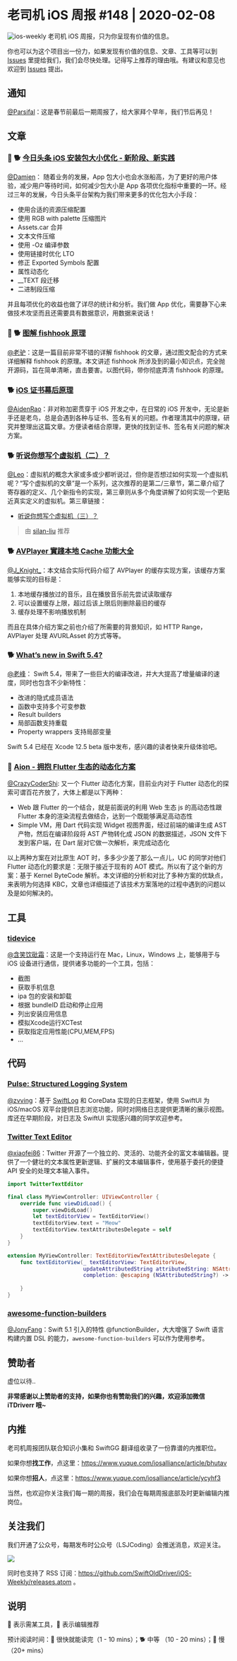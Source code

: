 # 老司机 iOS 周报 #148 | 2020-02-08

![ios-weekly](https://github.com/SwiftOldDriver/iOS-Weekly/blob/master/assets/ios-weekly.png?raw=true)
老司机 iOS 周报，只为你呈现有价值的信息。

你也可以为这个项目出一份力，如果发现有价值的信息、文章、工具等可以到 [Issues](https://github.com/SwiftOldDriver/iOS-Weekly/issues) 里提给我们，我们会尽快处理。记得写上推荐的理由哦。有建议和意见也欢迎到 [Issues](https://github.com/SwiftOldDriver/iOS-Weekly/issues) 提出。

## 通知

[@Parsifal](https://github.com/ParsifalC)：这是春节前最后一期周报了，给大家拜个早年，我们节后再见！

## 文章

### 🌟 🐕 [今日头条 iOS 安装包大小优化 - 新阶段、新实践](https://mp.weixin.qq.com/s/oyqAa8wKdioI5ZDG5LjkfA)

[@Damien](https://github.com/ZengyiMa)： 随着业务的发展，App 包大小也会水涨船高，为了更好的用户体验，减少用户等待时间，如何减少包大小是 App 各项优化指标中重要的一环。经过三年的发展，今日头条平台架构为我们带来更多的优化包大小手段：

- 使用合适的资源压缩配置
- 使用 RGB with palette 压缩图片
- Assets.car 合并
- 文本文件压缩
- 使用 -Oz 编译参数
- 使用链接时优化 LTO
- 修正 Exported Symbols 配置
- 属性动态化
- __TEXT 段迁移
- 二进制段压缩

并且每项优化的收益也做了详尽的统计和分析。我们做 App 优化，需要静下心来做技术攻坚而且还需要具有数据意识，用数据来说话！

### 🌟 🐕 [图解 fishhook 原理](https://mp.weixin.qq.com/s/dcQrR4knN0aGDPy2hsrgmg)

[@老驴](https://www.weibo.com/6090610445)：这是一篇目前非常不错的详解 fishhook 的文章，通过图文配合的方式来详细解释 fishhook 的原理。本文讲述 fishhook 所涉及到的最小知识点，完全抛开源码，旨在简单清晰，直击要害。以图代码，带你彻底弄清 fishhook 的原理。

### 🐕 [iOS 证书幕后原理](http://chuquan.me/2020/03/22/ios-certificate-principle/)

[@AidenRao](https://weibo.com/AidenRao)：非对称加密贯穿于 iOS 开发之中，在日常的 iOS 开发中，无论是新手还是老鸟，总是会遇到各种与证书、签名有关的问题。作者理清其中的原理，研究并整理出这篇文章。方便读者结合原理，更快的找到证书、签名有关问题的解决方案。

### 🐕 [听说你想写个虚拟机（二）？](https://mp.weixin.qq.com/s/m-gimtsk-cYQz-kQS-W26w)

[@Leo](https://github.com/leomobiledeveloper)：虚拟机的概念大家或多或少都听说过，但你是否想过如何实现一个虚拟机呢？“写个虚拟机的文章”是一个系列，这次推荐的是第二/三章节，第二章介绍了寄存器的定义、几个新指令的实现，第三章则从多个角度讲解了如何实现一个更贴近真实定义的虚拟机。第三章链接：

- [听说你想写个虚拟机（三）？](https://mp.weixin.qq.com/s/GKYEGkDmTxxBmpd4cton5g)

> 由 [silan-liu](https://github.com/silan-liu) 推荐

### 🐕 [AVPlayer 實踐本地 Cache 功能大全](https://medium.com/zrealm-ios-dev/avplayer-%E5%AF%A6%E8%B8%90%E6%9C%AC%E5%9C%B0-cache-%E5%8A%9F%E8%83%BD%E5%A4%A7%E5%85%A8-6ce488898003)

[@J_Knight_](https://github.com/knightsj)：本文结合实际代码介绍了 AVPlayer 的缓存实现方案，该缓存方案能够实现的目标是：

1. 本地缓存播放过的音乐，且在播放音乐前先尝试读取缓存
2. 可以设置缓存上限，超过后该上限后则删除最旧的缓存
3. 缓存处理不影响播放机制

而且在具体介绍方案之前也介绍了所需要的背景知识，如 HTTP Range，AVPlayer 处理 AVURLAsset 的方式等等。

### 🐕 [What’s new in Swift 5.4?](https://www.hackingwithswift.com/articles/228/whats-new-in-swift-5-4)

[@老峰](https://github.com/gesantung)： Swift 5.4，带来了一些巨大的编译改进，并大大提高了增量编译的速度，同时也包含不少新特性：

- 改进的隐式成员语法
- 函数中支持多个可变参数
- Result builders
- 局部函数支持重载
- Property wrappers 支持局部变量

Swift 5.4 已经在 Xcode 12.5 beta 版中发布，感兴趣的读者快来升级体验吧。

### 🐢 [Aion - 拥抱 Flutter 生态的动态化方案](https://mp.weixin.qq.com/s/mPkx9b07xCkokxxbGc7grA)

[@CrazyCoderShi](https://github.com/CrazyCoderShi): 又一个 Flutter 动态化方案，目前业内对于 Flutter 动态化的探索可谓百花齐放了，大体上都是以下两种：

-  Web 跟 Flutter 的一个结合，就是前面说的利用 Web 生态 js 的高动态性跟 Flutter 本身的渲染流程去做结合，达到一个既能够满足高动态性
- Simple VM，用 Dart 代码实现 Widget 视图界面，经过前端的编译生成 AST 产物，然后在编译阶段将 AST 产物转化成 JSON 的数据描述，JSON 文件下发到客户端，在 Dart 层对它做一次解析，来完成动态化

以上两种方案在对比原生 AOT 时，多多少少差了那么一点儿，UC 的同学对他们 Flutter 动态化的要求是：无限于接近于现有的 AOT 模式。所以有了这个新的方案：基于 Kernel ByteCode 解析。本文详细的分析和对比了多种方案的优缺点，来表明为何选择 KBC，文章也详细描述了该技术方案落地的过程中遇到的问题以及是如何解决的。

## 工具

### [tidevice](https://github.com/alibaba/taobao-iphone-device)

[@含笑饮砒霜](https://weibo.com/chinafishnews/)：这是一个支持运行在 Mac，Linux，Windows 上，能够用于与 iOS 设备进行通信，提供诸多功能的一个工具，包括：
- 截图
- 获取手机信息
- ipa 包的安装和卸载
- 根据 bundleID 启动和停止应用
- 列出安装应用信息
- 模拟Xcode运行XCTest
- 获取指定应用性能(CPU,MEM,FPS)
- ...

## 代码

### [Pulse: Structured Logging System](https://github.com/kean/Pulse)

[@zvving](https://github.com/zvving)：基于 [SwiftLog](https://github.com/apple/swift-log) 和 CoreData 实现的日志框架，使用 SwiftUI 为 iOS/macOS 双平台提供日志浏览功能，同时对网络日志提供更清晰的展示视图。
库还在早期阶段，对日志及 SwiftUI 实现感兴趣的同学欢迎参考。

### [Twitter Text Editor](https://github.com/twitter/TwitterTextEditor)

[@xiaofei86](https://weibo.com/xuyafei86/)：Twitter 开源了一个独立的、灵活的、功能齐全的富文本编辑器。提供了一个健壮的文本属性更新逻辑、扩展的文本编辑事件，使用基于委托的便捷 API 安全的处理文本输入事件。

```swift
import TwitterTextEditor

final class MyViewController: UIViewController {
    override func viewDidLoad() {
        super.viewDidLoad()
        let textEditorView = TextEditorView()
        textEditorView.text = "Meow"
        textEditorView.textAttributesDelegate = self
    }
}

extension MyViewController: TextEditorViewTextAttributesDelegate {
    func textEditorView(_ textEditorView: TextEditorView,
                        updateAttributedString attributedString: NSAttributedString,
                        completion: @escaping (NSAttributedString?) -> Void) {
        
    }
}
```

### [awesome-function-builders](https://github.com/carson-katri/awesome-function-builders)

[@JonyFang](https://github.com/JonyFang)：Swift 5.1 引入的特性 @functionBuilder，大大增强了 Swift 语言构建内置 DSL 的能力，`awesome-function-builders` 可以作为使用参考。

## 赞助者

虚位以待..

**非常感谢以上赞助者的支持，如果你也有赞助我们的兴趣，欢迎添加微信 iTDriverr 哦~**

## 内推

老司机周报团队联合知识小集和 SwiftGG 翻译组收录了一份靠谱的内推职位。

如果你想**找工作**，点这里：https://www.yuque.com/iosalliance/article/bhutav

如果你想**招人**，点这里：https://www.yuque.com/iosalliance/article/ycyhf3

当然，也欢迎你关注我们每一期的周报，我们会在每期周报底部及时更新编辑内推岗位。

## 关注我们

我们开通了公众号，每期发布时公众号（LSJCoding）会推送消息，欢迎关注。

![](https://github.com/SwiftOldDriver/iOS-Weekly/blob/master/assets/qrcode_for_wechat.jpg?raw=true)

同时也支持了 RSS 订阅：https://github.com/SwiftOldDriver/iOS-Weekly/releases.atom 。

## 说明

🚧 表示需某工具，🌟 表示编辑推荐

预计阅读时间：🐎 很快就能读完（1 - 10 mins）；🐕 中等 （10 - 20 mins）；🐢 慢（20+ mins）
